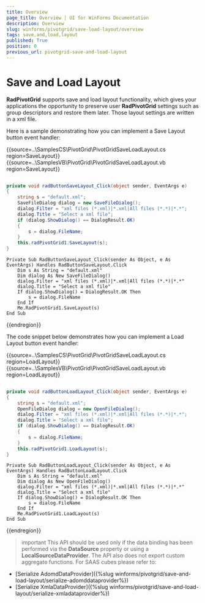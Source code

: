 ```yaml
---
title: Overview
page_title: Overview | UI for WinForms Documentation
description: Overview
slug: winforms/pivotgrid/save-load-layout/overview
tags: save,and,load,layout
published: True
position: 0
previous_url: pivotgrid-save-and-load-layout
---
```


# Save and Load Layout

__RadPivotGrid__ supports save and load layout functionality, which gives your applications the opportunity to preserve user  __RadPivotGrid__ settings such as group descriptors and restore them later. Those layout settings are written in a xml file.

Here is a sample demonstrating how you can implement a Save Layout button event handler:

{{source=..\SamplesCS\PivotGrid\PivotGridSaveLoadLayout.cs region=SaveLayout}} 
{{source=..\SamplesVB\PivotGrid\PivotGridSaveLoadLayout.vb region=SaveLayout}} 

````C#
        
private void radButtonSaveLayout_Click(object sender, EventArgs e)
{
    string s = "default.xml";
    SaveFileDialog dialog = new SaveFileDialog();
    dialog.Filter = "xml files (*.xml)|*.xml|All files (*.*)|*.*";
    dialog.Title = "Select a xml file";
    if (dialog.ShowDialog() == DialogResult.OK)
    {
        s = dialog.FileName;
    }
    this.radPivotGrid1.SaveLayout(s); 
}

````
````VB.NET
Private Sub RadButtonSaveLayout_Click(sender As Object, e As EventArgs) Handles RadButtonSaveLayout.Click
    Dim s As String = "default.xml"
    Dim dialog As New SaveFileDialog()
    dialog.Filter = "xml files (*.xml)|*.xml|All files (*.*)|*.*"
    dialog.Title = "Select a xml file"
    If dialog.ShowDialog() = DialogResult.OK Then
        s = dialog.FileName
    End If
    Me.RadPivotGrid1.SaveLayout(s)
End Sub

````

{{endregion}}

The code snippet below demonstrates how you can implement a Load Layout button event handler: 

{{source=..\SamplesCS\PivotGrid\PivotGridSaveLoadLayout.cs region=LoadLayout}} 
{{source=..\SamplesVB\PivotGrid\PivotGridSaveLoadLayout.vb region=LoadLayout}} 

````C#
        
private void radButtonLoadLayout_Click(object sender, EventArgs e)
{
    string s = "default.xml";
    OpenFileDialog dialog = new OpenFileDialog();
    dialog.Filter = "xml files (*.xml)|*.xml|All files (*.*)|*.*";
    dialog.Title = "Select a xml file";
    if (dialog.ShowDialog() == DialogResult.OK)
    {
        s = dialog.FileName;
    }
    this.radPivotGrid1.LoadLayout(s);
}

````
````VB.NET
Private Sub RadButtonLoadLayout_Click(sender As Object, e As EventArgs) Handles RadButtonLoadLayout.Click
    Dim s As String = "default.xml"
    Dim dialog As New OpenFileDialog()
    dialog.Filter = "xml files (*.xml)|*.xml|All files (*.*)|*.*"
    dialog.Title = "Select a xml file"
    If dialog.ShowDialog() = DialogResult.OK Then
        s = dialog.FileName
    End If
    Me.RadPivotGrid1.LoadLayout(s)
End Sub

````

{{endregion}}

>important This API should be used only if the data binding has been performed via the __DataSource__ property or using a __LocalSourceDataProvider__. The API also does not export custom aggregate functions. For SAAS cubes please refer to:
* [Serialize AdomdDataProvider]({%slug winforms/pivotgrid/save-and-load-layout/serialize-adomddataprovider%})
* [Serialize XmlaDataProvider]({%slug winforms/pivotgrid/save-and-load-layout/serialize-xmladataprovider%})
>